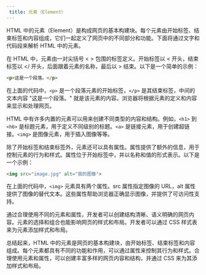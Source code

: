 ```yaml
---
 title: 元素（Element）
---
```

HTML 中的元素（Element）是构成网页的基本构建块。每个元素由开始标签、结束标签和内容组成，它们一起定义了网页中的不同部分和功能。下面将通过文字和代码段来解析 HTML 中的元素。

在 HTML 中，元素由一对尖括号 < > 包围的标签定义。开始标签以 < 开头，结束标签以 </ 开头，后面跟着元素的名称，最后以 > 结束。以下是一个简单的示例：


```html 
<p>这是一个段落。</p>
```
在上面的代码中，`<p>` 是一个段落元素的开始标签，`</p>` 是其结束标签，中间的文本内容 "这是一个段落。" 就是该元素的内容。浏览器将根据元素的定义和内容来显示和处理网页。

HTML 中有许多内置的元素可以用来创建不同类型的内容和结构。例如，`<h1>` 到 `<h6>` 是标题元素，用于定义不同级别的标题。`<a>` 是链接元素，用于创建超链接。`<img>` 是图像元素，用于插入图像等等。

除了开始标签和结束标签外，元素还可以具有属性。属性提供了额外的信息，用于控制元素的行为和样式。属性位于开始标签中，并以名称和值的形式表示。以下是一个示例：

```html
<img src="image.jpg" alt="我的图像">
```
在上面的代码中，`<img>` 元素具有两个属性。src 属性指定图像的 URL，alt 属性提供了图像的替代文本。这些属性帮助浏览器正确显示图像，并提供了可访问性支持。

通过合理使用不同的元素和属性，开发者可以创建结构清晰、语义明确的网页内容。元素的选择和组合也能影响网页的样式和布局。开发者可以通过 CSS 样式表来为元素添加样式和布局。

总结起来，HTML 中的元素是网页的基本构建块，由开始标签、结束标签和内容组成。每个元素都具有不同的功能和作用，可以通过属性来控制其行为和样式。合理使用元素和属性，可以创建丰富多样的网页内容和结构，并通过 CSS 来为其添加样式和布局。